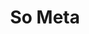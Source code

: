 ---
permalink: /index.html
title: 'So Meta'
description: '.'
layout: 'home'
blog:
  title: 'Blog'
  intro: "TDB"
---